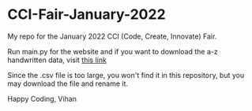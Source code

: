 # CCI-Fair-January-2022
My repo for the January 2022 CCI (Code, Create, Innovate) Fair. 

Run main.py for the website and if you want to download the a-z handwritten data, visit [this link](https://www.kaggle.com/sachinpatel21/az-handwritten-alphabets-in-csv-format)

Since the .csv file is too large, you won't find it in this repository, but you may download the file and rename it.

Happy Coding,
Vihan
